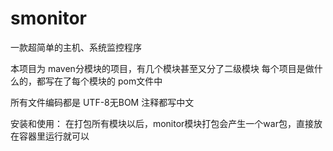 # smonitor
一款超简单的主机、系统监控程序

本项目为 maven分模块的项目，有几个模块甚至又分了二级模块
每个项目是做什么的，都写在了每个模块的 pom文件中

所有文件编码都是  UTF-8无BOM
注释都写中文

安装和使用：
在打包所有模块以后，monitor模块打包会产生一个war包，直接放在容器里运行就可以
